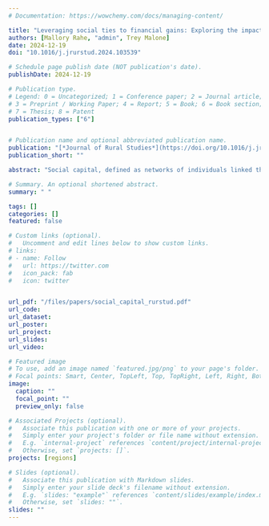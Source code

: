 ```yaml
---
# Documentation: https://wowchemy.com/docs/managing-content/

title: "Leveraging social ties to financial gains: Exploring the impact of social capital in rural development"
authors: [Mallory Rahe, "admin", Trey Malone]
date: 2024-12-19
doi: "10.1016/j.jrurstud.2024.103539"

# Schedule page publish date (NOT publication's date).
publishDate: 2024-12-19

# Publication type.
# Legend: 0 = Uncategorized; 1 = Conference paper; 2 = Journal article;
# 3 = Preprint / Working Paper; 4 = Report; 5 = Book; 6 = Book section;
# 7 = Thesis; 8 = Patent
publication_types: ["6"]


# Publication name and optional abbreviated publication name.
publication: "[*Journal of Rural Studies*](https://doi.org/10.1016/j.jrurstud.2024.103539)"
publication_short: ""

abstract: "Social capital, defined as networks of individuals linked through bonding or bridging relationships, plays a crucial but poorly conceptualized role in place-based development. The word “capital” implies an underlying value of the social connections throughout a community, and this study explores how these social relationships are used to initiate, plan, access financial capital, and implement economic development projects in rural areas. We avoid county-level aggregation bias and use a divergent pathway case study of projects across eight communities to examine how social ties are used during rural development in places with both high and low financial capital. Both types of communities had active social networks and were successfully completing projects, but they were sometimes using their ties differently. We find that most projects initiate through bonding social capital. The availability of financial capital within a network significantly influences network ties and their utilization in later steps of rural development projects. Low prosperity communities with limited financial capital are more likely to use bridging ties to leverage new financial resources. High prosperity communities relied on both bonding and bridging ties but had more potential actors, financial resources, and business experience. We find social and financial capital are intertwined, suggesting future efforts to support rural development should consider both types of assets."

# Summary. An optional shortened abstract.
summary: " "

tags: []
categories: []
featured: false

# Custom links (optional).
#   Uncomment and edit lines below to show custom links.
# links:
# - name: Follow
#   url: https://twitter.com
#   icon_pack: fab
#   icon: twitter


url_pdf: "/files/papers/social_capital_rurstud.pdf"
url_code:
url_dataset:
url_poster:
url_project:
url_slides: 
url_video:

# Featured image
# To use, add an image named `featured.jpg/png` to your page's folder.
# Focal points: Smart, Center, TopLeft, Top, TopRight, Left, Right, BottomLeft, Bottom, BottomRight.
image:
  caption: ""
  focal_point: ""
  preview_only: false

# Associated Projects (optional).
#   Associate this publication with one or more of your projects.
#   Simply enter your project's folder or file name without extension.
#   E.g. `internal-project` references `content/project/internal-project/index.md`.
#   Otherwise, set `projects: []`.
projects: [regions]

# Slides (optional).
#   Associate this publication with Markdown slides.
#   Simply enter your slide deck's filename without extension.
#   E.g. `slides: "example"` references `content/slides/example/index.md`.
#   Otherwise, set `slides: ""`.
slides: ""
---
```

